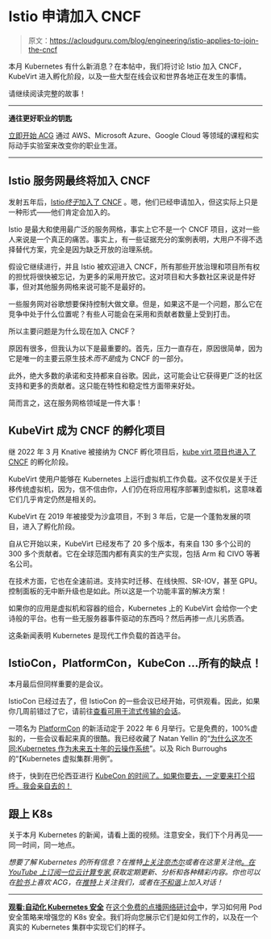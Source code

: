 # Istio 申请加入 CNCF 

> 原文：<https://acloudguru.com/blog/engineering/istio-applies-to-join-the-cncf>

本月 Kubernetes 有什么新消息？在本帖中，我们将讨论 Istio 加入 CNCF，KubeVirt 进入孵化阶段，以及一些大型在线会议和世界各地正在发生的事情。

请继续阅读完整的故事！

* * *

**通往更好职业的钥匙**

[立即开始 ACG](https://acloudguru.com/pricing) 通过 AWS、Microsoft Azure、Google Cloud 等领域的课程和实际动手实验室来改变你的职业生涯。

* * *

## Istio 服务网最终将加入 CNCF

发射五年后，[Istio*终于*加入了 CNCF](https://thenewstack.io/istio-applies-to-join-cncf-why-now/) 。嗯，他们已经申请加入，但这实际上只是一种形式——他们肯定会加入的。

Istio 是最大和使用最广泛的服务网格，事实上它不是一个 CNCF 项目，这对一些人来说是一个真正的痛苦。事实上，有一些证据充分的案例表明，大用户不得不选择替代方案，完全是因为缺乏开放的治理系统。

假设它继续进行，并且 Istio 被欢迎进入 CNCF，所有那些开放治理和项目所有权的担忧将很快被忘记，为更多的采用开放它。这对项目和大多数社区来说是件好事，但对其他服务网格来说可能不是最好的。

一些服务网对谷歌想要保持控制大做文章。但是，如果这不是一个问题，那么它在竞争中处于什么位置呢？有些人可能会在采用和贡献者数量上受到打击。

所以主要问题是为什么现在加入 CNCF？

原因有很多，但我认为以下是最重要的。首先，压力一直存在，原因很简单，因为它是唯一的主要云原生技术*而不是*成为 CNCF 的一部分。

此外，绝大多数的承诺和支持都来自谷歌。因此，这可能会让它获得更广泛的社区支持和更多的贡献者。这只能在特性和稳定性方面带来好处。

简而言之，这在服务网格领域是一件大事！

## KubeVirt 成为 CNCF 的孵化项目

继 2022 年 3 月 Knative 被接纳为 CNCF 孵化项目后，[kube virt 项目也进入了 CNCF](https://www.cncf.io/blog/2022/04/19/kubevirt-becomes-a-cncf-incubating-project/) 的孵化阶段。

KubeVirt 使用户能够在 Kubernetes 上运行虚拟机工作负载。这不仅仅是关于迁移传统虚拟机，因为，信不信由你，人们仍在将应用程序部署到虚拟机，这意味着它们几乎肯定仍然是相关的。

KubeVirt 在 2019 年被接受为沙盒项目，不到 3 年后，它是一个蓬勃发展的项目，进入了孵化阶段。

自从它开始以来，KubeVirt 已经发布了 20 多个版本，有来自 130 多个公司的 300 多个贡献者。它在全球范围内都有真实的生产实现，包括 Arm 和 CIVO 等著名公司。

在技术方面，它也在全速前进。支持实时迁移、在线快照、SR-IOV，甚至 GPU。控制面板的无中断升级也是如此。所以这是一个功能丰富的解决方案！

如果你的应用是虚拟机和容器的组合，Kubernetes 上的 KubeVirt 会给你一个史诗般的平台。也有一些无服务器事件驱动的东西吗？然后再掺一点儿劣质酒。

这条新闻表明 Kubernetes 是现代工作负载的首选平台。

## IstioCon，PlatformCon，KubeCon …所有的缺点！

本月最后但同样重要的是会议。

IstioCon 已经过去了，但 IstioCon 的一些会议已经开始，可供观看。因此，如果你几周前错过了它，请前往[查看可用于流式传输的会话](https://events.istio.io/istiocon-2022/)。

一项名为 [PlatformCon](https://platformcon.com/) 的新活动定于 2022 年 6 月举行。它是免费的，100%虚拟的，一些会议看起来真的很酷。我已经收藏了 Natan Yellin 的“[为什么这次不同:Kubernetes 作为未来五十年的云操作系统](https://platformcon.com/talk/why-its-different-this-time-kubernetes-as-the-cloud-operating-system-of-the-next-fifty-years)”。以及 Rich Burroughs 的“【Kubernetes 虚拟集群:用例”。

终于，快到在巴伦西亚进行 [KubeCon 的时间了。如果你要去，一定要来打个招呼。我会亲自去的！](https://www.kasten.io/kubecon)

## 跟上 K8s

关于本月 Kubernetes 的新闻，请看上面的视频。注意安全，我们下个月再见——同一时间，同一地点。

*想要了解 Kubernetes 的所有信息？在推特[上关注奈杰尔](https://twitter.com/nigelpoulton)或者在这里关注他[。在 YouTube 上订阅一位云计算专家](https://nigelpoulton.com/),获取定期更新、分析和各种精彩内容。你也可以在[脸书](https://www.facebook.com/acloudguru)上喜欢 ACG，在[推特](https://twitter.com/acloudguru)上关注我们，或者在[不和谐](http://discord.gg/acloudguru)上加入对话！*

* * *

**[观看:自动化 Kubernetes 安全](https://go.acloudguru.com/automating-kubernetes-security-webinar)** [](https://get.acloudguru.com/aws-cloud-formation-power-user-webinar) 在[这个免费的点播网络研讨会](https://go.acloudguru.com/automating-kubernetes-security-webinar)中，学习如何用 Pod 安全策略来增强您的 K8s 安全。我们将向您展示它们是如何工作的，以及在一个真实的 Kubernetes 集群中实现它们的样子。